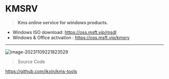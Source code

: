 # KMSRV
> **Kms online service for windows products.**

- Windows ISO download: https://oss.msft.vip/msdl
- Windows & Office activation : https://oss.msft.vip/kmsrv

---

![image-20231109221823529](../hexo/source/images/image-20231109221823529.png)

> Source Code

https://github.com/ikxin/kms-tools
